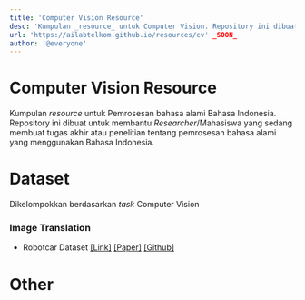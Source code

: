 ```yaml
---
title: 'Computer Vision Resource'
desc: 'Kumpulan _resource_ untuk Computer Vision. Repository ini dibuat untuk membantu _Researcher_ ataupun Mahasiswa yang sedang membuat tugas akhir atau penelitian tentang pemrosesan citra..'
url: 'https://ailabtelkom.github.io/resources/cv' _SOON_
author: '@everyone'
---
```



# Computer Vision Resource

Kumpulan _resource_ untuk Pemrosesan bahasa alami Bahasa Indonesia. Repository ini dibuat untuk membantu _Researcher_/Mahasiswa yang sedang membuat tugas akhir atau penelitian tentang pemrosesan bahasa alami yang menggunakan Bahasa Indonesia.

# Dataset
Dikelompokkan berdasarkan _task_ Computer Vision

### Image Translation
- Robotcar Dataset [[Link]](https://robotcar-dataset.robots.ox.ac.uk/datasets/) [[Paper]](https://arxiv.org/pdf/1809.09767.pdf) [[Github]](https://github.com/AAnoosheh/ToDayGAN)

# Other
